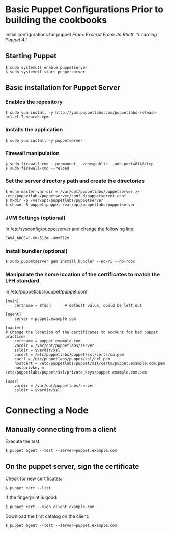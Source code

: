 # Basic Puppet Configurations Prior to building the cookbooks
Initial configurations for puppet
_From: Excerpt From: Jo Rhett. “Learning Puppet 4.”_

## Starting Puppet
	$ sudo systemctl enable puppetserver
    $ sudo systemctl start puppetserver  
    
## Basic installation for Puppet Server

### Enables the repository
	$ sudo yum install -y http://yum.puppetlabs.com/puppetlabs-release-pc1-el-7.noarch.rpm

### Installs the application
	$ sudo yum install -y puppetserver

### Firewall manipulation
	$ sudo firewall-cmd --permanent --zone=public --add-port=8140/tcp
	$ sudo firewall-cmd --reload

### Set the server directory path and create the directories
	$ echo master-var-dir = /var/opt/puppetlabs/puppetserver >> /etc/puppetlabs/puppetserver/conf.d/puppetserver.conf
	$ mkdir -p /var/opt/puppetlabs/puppetserver
	$ chown -R puppet:puppet /var/opt/puppetlabs/puppetserver

### JVM Settings (optional)
In /etc/sysconfig/puppetserver and change the following line:

	JAVA_ARGS="-Xms512m -Xmx512m

### Install bundler (optional)
	$ sudo puppetserver gem install bundler --no-ri --no-rdoc


### Manipulate the home location of the certificates to match the LFH standard. 

In /etc/puppetlabs/puppet/puppet.conf

	[main]
    	certname = $fqdn      # default value, could be left out

	[agent]
    	server = puppet.example.com

	[master]
	# Change the location of the certificates to account for bad puppet practices
    	certname = puppet.example.com
    	vardir = /var/opt/puppetlabs/server
    	ssldir = $vardir/ssl
    	cacert = /etc/puppetlabs/puppet/ssl/certs/ca.pem
    	cacrl = /etc/puppetlabs/puppet/ssl/crl.pem
    	hostcert = /etc/puppetlabs/puppet/ssl/certs/puppet.example.com.pem
    	hostprivkey = /etc/puppetlabs/puppet/ssl/private_keys/puppet.example.com.pem

	[user]
    	vardir = /var/opt/puppetlabs/server
    	ssldir = $vardir/ssl

# Connecting a Node

## Manually connecting from a client
Execute the test:
	
	$ puppet agent --test --server=puppet.example.com
	
## On the puppet server, sign the certificate  
Check for new certificates:  
	
	$ puppet cert --list  

If the fingerprint is good:  

	$ puppet cert --sign client.example.com  
	
Download the first catalog on the client:

	$ puppet agent --test --server=puppet.example.com